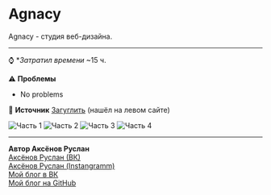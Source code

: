 # Agnacy
 Agnacy - студия веб-дизайна.

---
⌚ **Затратил времени*
~15 ч.

⚠ **Проблемы**
- No problems

📌 **Источник**
[Загуглить](google.com) (нашёл на левом сайте)

![Часть 1](https://sun9-3.userapi.com/c855536/v855536579/13bea8/PwbT1IP36KA.jpg)
![Часть 2](https://sun9-20.userapi.com/c856032/v856032677/132f95/M-THYNuGsnE.jpg)
![Часть 3](https://sun9-68.userapi.com/c855536/v855536579/13beba/iEjptygr5nU.jpg)
![Часть 4](https://sun9-29.userapi.com/c855536/v855536579/13bec3/MSJ9ZIcWFmA.jpg)

---
**Автор Аксёнов Руслан**   
[Аксёнов Руслан (ВК)](https://vk.com/akseonov_ru)  
[Аксёнов Руслан (Instangramm)](https://www.instagram.com/akseonov.ru/)  
[Мой блог в ВК](https://vk.com/axeonov04)  
[Мой блог на GitHub](https://github.com/Akseonov-ru)  
